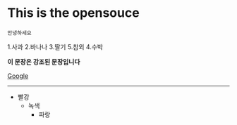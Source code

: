 # This is the opensouce
```
안녕하세요
```
1.사과
2.바나나
3.딸기
5.참외
4.수박

**이 문장은 강조된 문장입니다**

[Google](google.com) 

***

* 빨강
  * 녹색
    * 파랑
